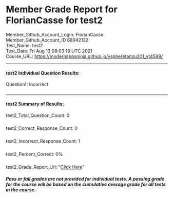 # Member Grade Report for FlorianCasse for test2  
   
Member_Github_Account_Login: FlorianCasse  
Member_Github_Account_ID 68942132  
Test_Name: test2  
Test_Date: Fri Aug 13 08:03:18 UTC 2021  
Course_URL: https://modernappsninja.github.io/vspheretanzu201_vt4599/  
   
---  
#### test2 Individual Question Results:  
Question1: Incorrect  
#####  
---  
#### test2 Summary of Results:  
test2_Total_Question_Count: 0  
#####  
test2_Correct_Response_Count: 0  
#####  
test2_Incorrect_Response_Count: 1  
#####  
test2_Percent_Correct: 0%  
#####  
test2_Grade_Report_Url: "[Click Here](https://github.com/modernappsninjas/FlorianCasse/blob/main/static/userdata/courses/vspheretanzu201_vt4599/grade_report.pr386.test2.md)"
##### Pass or fail grades are not provided for individual tests. A passing grade for the course will be based on the cumulative average grade for all tests in the course.  
